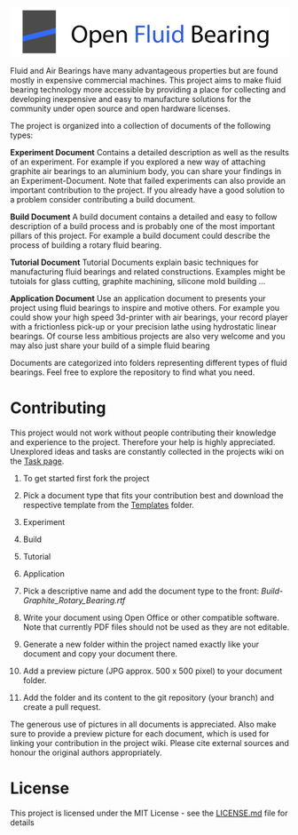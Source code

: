 ![](logo.png)

Fluid and Air Bearings have many advantageous properties but are found mostly in expensive commercial machines.
This project aims to make fluid bearing technology more accessible by providing a place for collecting and developing inexpensive and easy to manufacture solutions for the community under open source and open hardware licenses.

The project is organized into a collection of documents of the following types:

**Experiment Document**
Contains a detailed description as well as the results of an experiment. For example if you explored a new way of attaching graphite air bearings to an aluminium body, you can share your findings in an Experiment-Document. Note that failed experiments can also provide an important contribution to the project. If you already have a good solution to a problem consider contributing a build document.

**Build Document**
A build document contains a detailed and easy to follow description of a build process and is probably one of the most important pillars of this project. For example a build document could describe the process of building a rotary fluid bearing.

**Tutorial Document**
Tutorial Documents explain basic techniques for manufacturing fluid bearings and related constructions.
Examples might be tutoials for glass cutting, graphite machining, silicone mold building ...

**Application Document**
Use an application document to presents your project using fluid bearings to inspire and motive others. For example you could show your high speed 3d-printer with air bearings, your record player with a frictionless pick-up or your precision lathe using hydrostatic linear bearings. Of course less ambitious projects are also very welcome and you may also just share your build of a simple fluid bearing

Documents are categorized into folders representing different types of fluid bearings. Feel free to explore the repository to find what you need.

# Contributing

This project would not work without people contributing their knowledge and experience to the project. Therefore your help is highly appreciated. Unexplored ideas and tasks are constantly collected in the projects wiki on the [Task page](). 

1. To get started first fork the project
1. Pick a document type that fits your contribution best and download the respective template from the [Templates](Templates) folder.

2. Experiment
2. Build
2. Tutorial
2. Application

1. Pick a descriptive name and add the document type to the front: *Build-Graphite_Rotary_Bearing.rtf*
1. Write your document using Open Office or other compatible software. Note that currently PDF files should not be used as they are not editable.
1. Generate a new folder within the project named exactly like your document and copy your document there.
1. Add a preview picture (JPG approx. 500 x 500 pixel) to your document folder.
1. Add the folder and its content to the git repository (your branch) and create a pull request.

The generous use of pictures in all documents is appreciated. Also make sure to provide a preview picture for each document, which is used for linking your contribution in the project wiki. Please cite external sources and honour the original authors appropriately.

# License
This project is licensed under the MIT License - see the [LICENSE.md](LICENSE.md) file for details
